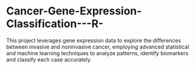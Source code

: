 # Cancer-Gene-Expression-Classification---R-
This project leverages gene expression data to explore the differences between invasive and noninvasive cancer, employing advanced statistical  and machine learning techniques to analyze patterns, identify biomarkers and classify each case accurately.
